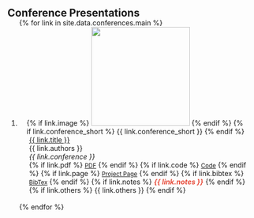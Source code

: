 <h2 id="conferences" style="margin: 2px 0px -15px;">Conference Presentations</h2>

<div class="conferences">
  <ol class="bibliography">
    {% for link in site.data.conferences.main %}
      <li>
        <div class="pub-row">
          <div class="col-sm-3 abbr" style="position: relative; padding-right: 15px; padding-left: 15px;">
            {% if link.image %}
              <img src="{{ link.image }}" class="teaser img-fluid z-depth-1" style="width: 200px; height: auto;">
            {% endif %}
            {% if link.conference_short %}
              <abbr class="badge">{{ link.conference_short }}</abbr>
            {% endif %}
          </div>
          <div class="col-sm-9" style="position: relative; padding-right: 15px; padding-left: 20px;">
            <div class="title"><a href="{{ link.pdf }}">{{ link.title }}</a></div>
            <div class="author">{{ link.authors }}</div>
            <div class="periodical"><em>{{ link.conference }}</em></div>
            <div class="links">
              {% if link.pdf %}
                <a href="{{ link.pdf }}" class="btn btn-sm z-depth-0" role="button" target="_blank" style="font-size:12px;">PDF</a>
              {% endif %}
              {% if link.code %}
                <a href="{{ link.code }}" class="btn btn-sm z-depth-0" role="button" target="_blank" style="font-size:12px;">Code</a>
              {% endif %}
              {% if link.page %}
                <a href="{{ link.page }}" class="btn btn-sm z-depth-0" role="button" target="_blank" style="font-size:12px;">Project Page</a>
              {% endif %}
              {% if link.bibtex %}
                <a href="{{ link.bibtex }}" class="btn btn-sm z-depth-0" role="button" target="_blank" style="font-size:12px;">BibTex</a>
              {% endif %}
              {% if link.notes %}
                <strong><i style="color:#e74d3c">{{ link.notes }}</i></strong>
              {% endif %}
              {% if link.others %}
                {{ link.others }}
              {% endif %}
            </div>
          </div>
        </div>
      </li>
      <br>
    {% endfor %}
  </ol>
</div>
